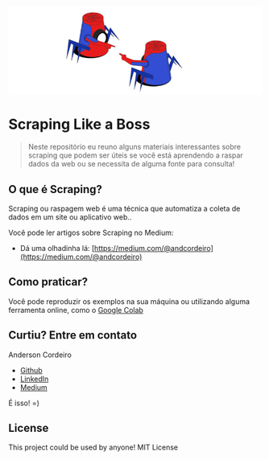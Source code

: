 <img src="./images/topo.jpg"/>

# Scraping Like a Boss

> Neste repositório eu reuno alguns materiais interessantes sobre scraping que podem ser úteis se você está aprendendo a raspar dados da web ou se necessita de alguma fonte para consulta!


## O que é Scraping?

Scraping ou raspagem web é uma técnica que automatiza a coleta de dados em um site ou aplicativo web..

Você pode ler artigos sobre Scraping no Medium:

* Dá uma olhadinha lá: [https://medium.com/@andcordeiro](https://medium.com/@andcordeiro)


## Como praticar?

Você pode reproduzir os exemplos na sua máquina ou utilizando alguma ferramenta online, como o [Google Colab](https://colab.research.google.com/) 


## Curtiu? Entre em contato

Anderson Cordeiro
* [Github](https://github.com/andersoncordeiro)
* [LinkedIn](https://www.linkedin.com/in/anderson-cordeiro-26986430/)
* [Medium](https://medium.com/@andcordeiro)



É isso! =)

## License
This project could be used by anyone! MIT License